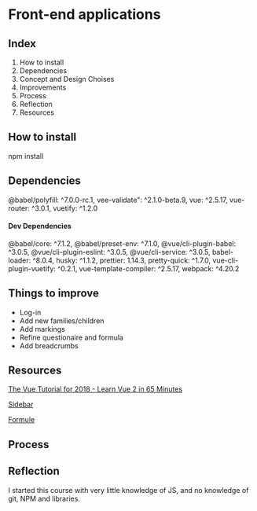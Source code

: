 # Front-end applications

## Index

1. How to install
2. Dependencies
3. Concept and Design Choises
4. Improvements
5. Process
6. Reflection
7. Resources

## How to install

npm install

## Dependencies

@babel/polyfill: ^7.0.0-rc.1,
vee-validate": ^2.1.0-beta.9,
vue: ^2.5.17,
vue-router: ^3.0.1,
vuetify: ^1.2.0

#### Dev Dependencies

@babel/core: ^7.1.2,
@babel/preset-env: ^7.1.0,
@vue/cli-plugin-babel: ^3.0.5,
@vue/cli-plugin-eslint: ^3.0.5,
@vue/cli-service: ^3.0.5,
babel-loader: ^8.0.4,
husky: ^1.1.2,
prettier: 1.14.3,
pretty-quick: ^1.7.0,
vue-cli-plugin-vuetify: ^0.2.1,
vue-template-compiler: ^2.5.17,
webpack: ^4.20.2

## Things to improve

- Log-in
- Add new families/children
- Add markings
- Refine questionaire and formula
- Add breadcrumbs

## Resources

[The Vue Tutorial for 2018 - Learn Vue 2 in 65 Minutes](https://www.youtube.com/watch?v=78tNYZUS-ps)

[Sidebar](https://lusaxweb.github.io/vuesax/components/sideBar.html#default)

[Formule](https://alligator.io/vuejs/computed-properties/)

## Process

## Reflection

I started this course with very little knowledge of JS, and no knowledge of git, NPM and libraries.
